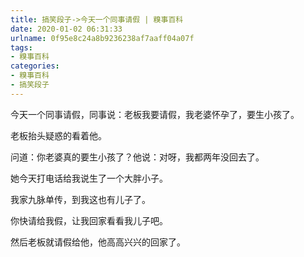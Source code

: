 ```yaml
---
title: 搞笑段子->今天一个同事请假 | 糗事百科
date: 2020-01-02 06:31:33
urlname: 0f95e8c24a8b9236238af7aaff04a07f
tags: 
- 糗事百科
categories:
- 糗事百科
- 搞笑段子
---
```

今天一个同事请假，同事说：老板我要请假，我老婆怀孕了，要生小孩了。

老板抬头疑惑的看着他。

问道：你老婆真的要生小孩了？他说：对呀，我都两年没回去了。

她今天打电话给我说生了一个大胖小子。

我家九脉单传，到我这也有儿子了。

你快请给我假，让我回家看看我儿子吧。

然后老板就请假给他，他高高兴兴的回家了。


